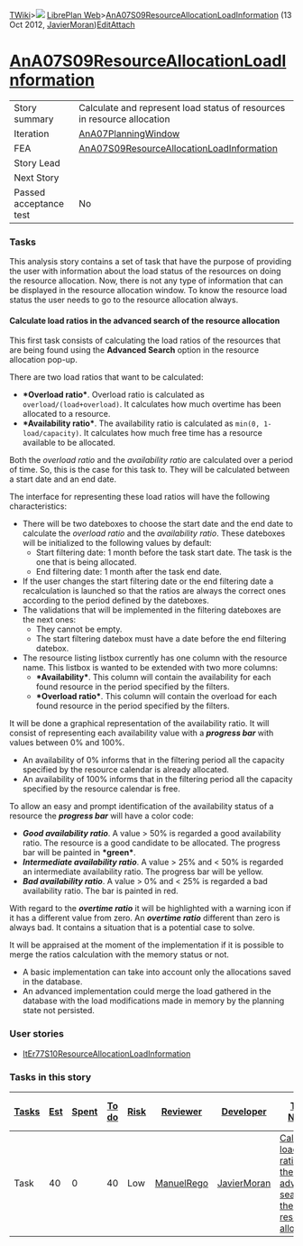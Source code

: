[TWiki](Main_WebHome)&gt;![](/twiki/pub/TWiki/TWikiDocGraphics/web-bg-small.gif) [LibrePlan Web](LibrePlan_WebHome)&gt;[AnA07S09ResourceAllocationLoadInformation](LibrePlan_AnA07S09ResourceAllocationLoadInformation "Topic revision: 1 (13 Oct 2012 - 10:16:03)") (13 Oct 2012, [JavierMoran](Main_JavierMoran))[Edit](LibrePlan_AnA07S09ResourceAllocationLoadInformation?t=1520344045 "Edit this topic text")[Attach](/twiki/bin/attach/LibrePlan/AnA07S09ResourceAllocationLoadInformation "Attach an image or document to this topic")  

 [AnA07S09ResourceAllocationLoadInformation](LibrePlan_AnA07S09ResourceAllocationLoadInformation)
=================================================================================================

|                        |                                                                                                  |
|------------------------|--------------------------------------------------------------------------------------------------|
| Story summary          | Calculate and represent load status of resources in resource allocation                          |
| Iteration              | [AnA07PlanningWindow](LibrePlan_AnA07PlanningWindow)                                             |
| FEA                    | [AnA07S09ResourceAllocationLoadInformation](LibrePlan_AnA07S09ResourceAllocationLoadInformation) |
| Story Lead             |                                                                                                  |
| Next Story             |                                                                                                  |
| Passed acceptance test | No                                                                                               |

###  Tasks

This analysis story contains a set of task that have the purpose of providing the user with information about the load status of the resources on doing the resource allocation. Now, there is not any type of information that can be displayed in the resource allocation window. To know the resource load status the user needs to go to the resource allocation always.

####  Calculate load ratios in the advanced search of the resource allocation

This first task consists of calculating the load ratios of the resources that are being found using the **Advanced Search** option in the resource allocation pop-up.

There are two load ratios that want to be calculated:

-   **\*Overload ratio\***. Overload ratio is calculated as `overload/(load+overload)`. It calculates how much overtime has been allocated to a resource.
-   **\*Availability ratio\***. The availability ratio is calculated as `min(0, 1-load/capacity)`. It calculates how much free time has a resource available to be allocated.

Both the *overload ratio* and the *availability ratio* are calculated over a period of time. So, this is the case for this task to. They will be calculated between a start date and an end date.

The interface for representing these load ratios will have the following characteristics:

-   There will be two dateboxes to choose the start date and the end date to calculate the *overload ratio* and the *availability ratio*. These dateboxes will be initialized to the following values by default:
    -   Start filtering date: 1 month before the task start date. The task is the one that is being allocated.
    -   End filtering date: 1 month after the task end date.
-   If the user changes the start filtering date or the end filtering date a recalculation is launched so that the ratios are always the correct ones according to the period defined by the dateboxes.
-   The validations that will be implemented in the filtering dateboxes are the next ones:
    -   They cannot be empty.
    -   The start filtering datebox must have a date before the end filtering datebox.
-   The resource listing listbox currently has one column with the resource name. This listbox is wanted to be extended with two more columns:
    -   **\*Availability\***. This column will contain the availability for each found resource in the period specified by the filters.
    -   **\*Overload ratio\***. This column will contain the overload for each found resource in the period specified by the filters.

It will be done a graphical representation of the availability ratio. It will consist of representing each availability value with a ***progress bar*** with values between 0% and 100%.

-   An availability of 0% informs that in the filtering period all the capacity specified by the resource calendar is already allocated.
-   An availability of 100% informs that in the filtering period all the capacity specified by the resource calendar is free.

To allow an easy and prompt identification of the availability status of a resource the ***progress bar*** will have a color code:

-   ***Good availability ratio***. A value &gt; 50% is regarded a good availability ratio. The resource is a good candidate to be allocated. The progress bar will be painted in **\*green\***.
-   ***Intermediate availability ratio***. A value &gt; 25% and &lt; 50% is regarded an intermediate availability ratio. The progress bar will be yellow.
-   ***Bad availability ratio***. A value &gt; 0% and &lt; 25% is regarded a bad availability ratio. The bar is painted in red.

With regard to the ***overtime ratio*** it will be highlighted with a warning icon if it has a different value from zero. An ***overtime ratio*** different than zero is always bad. It contains a situation that is a potential case to solve.

It will be appraised at the moment of the implementation if it is possible to merge the ratios calculation with the memory status or not.

-   A basic implementation can take into account only the allocations saved in the database.
-   An advanced implementation could merge the load gathered in the database with the load modifications made in memory by the planning state not persisted.

###  User stories

-   [ItEr77S10ResourceAllocationLoadInformation](LibrePlan_ItEr77S10ResourceAllocationLoadInformation)

###  Tasks in this story

| [Tasks](LibrePlan_AnA07S09ResourceAllocationLoadInformation?sortcol=0;table=2;up=0#sorted_table "Sort by this column") | [Est](LibrePlan_AnA07S09ResourceAllocationLoadInformation?sortcol=1;table=2;up=0#sorted_table "Sort by this column") | [Spent](LibrePlan_AnA07S09ResourceAllocationLoadInformation?sortcol=2;table=2;up=0#sorted_table "Sort by this column") | [To do](LibrePlan_AnA07S09ResourceAllocationLoadInformation?sortcol=3;table=2;up=0#sorted_table "Sort by this column") | [Risk](LibrePlan_AnA07S09ResourceAllocationLoadInformation?sortcol=4;table=2;up=0#sorted_table "Sort by this column") | [Reviewer](LibrePlan_AnA07S09ResourceAllocationLoadInformation?sortcol=5;table=2;up=0#sorted_table "Sort by this column") | [Developer](LibrePlan_AnA07S09ResourceAllocationLoadInformation?sortcol=6;table=2;up=0#sorted_table "Sort by this column") | [Task Name](LibrePlan_AnA07S09ResourceAllocationLoadInformation?sortcol=7;table=2;up=0#sorted_table "Sort by this column")           | [Start Date](LibrePlan_AnA07S09ResourceAllocationLoadInformation?sortcol=8;table=2;up=0#sorted_table "Sort by this column") | [Est End Date](LibrePlan_AnA07S09ResourceAllocationLoadInformation?sortcol=9;table=2;up=0#sorted_table "Sort by this column") | [End Date](LibrePlan_AnA07S09ResourceAllocationLoadInformation?sortcol=10;table=2;up=0#sorted_table "Sort by this column") |
|------------------------------------------------------------------------------------------------------------------------|----------------------------------------------------------------------------------------------------------------------|------------------------------------------------------------------------------------------------------------------------|------------------------------------------------------------------------------------------------------------------------|-----------------------------------------------------------------------------------------------------------------------|---------------------------------------------------------------------------------------------------------------------------|----------------------------------------------------------------------------------------------------------------------------|--------------------------------------------------------------------------------------------------------------------------------------|-----------------------------------------------------------------------------------------------------------------------------|-------------------------------------------------------------------------------------------------------------------------------|----------------------------------------------------------------------------------------------------------------------------|
| Task                                                                                                                   | 40                                                                                                                   | 0                                                                                                                      | 40                                                                                                                     | Low                                                                                                                   | [ManuelRego](Main_ManuelRego)                                                                                             | [JavierMoran](Main_JavierMoran)                                                                                            | [Calculate load ratios in the advanced search of the resource allocation](LibrePlan_AnA07S09ResourceAllocationLoadInformation#TasK1) |                                                                                                                             |                                                                                                                               |                                                                                                                            |
